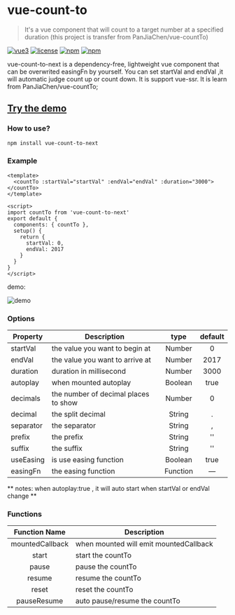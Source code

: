 # vue-count-to

> It's a vue component that will count to a target number at a specified duration (this project is transfer from PanJiaChen/vue-countTo)

[![vue3](https://img.shields.io/badge/vue-3.x-brightgreen.svg)](https://v3.vuejs.org/)
[![license](https://img.shields.io/github/license/mashape/apistatus.svg)](https://github.com/HULANG-BTB/vue-count-to-next)
[![npm](https://img.shields.io/npm/v/vue-count-to-next.svg)](https://www.npmjs.com/package/vue-count-to-next)
[![npm](https://img.shields.io/npm/dm/vue-count-to-next.svg)](https://npmcharts.com/compare/vue-count-to-next)

vue-count-to-next is a dependency-free, lightweight vue component that can be overwrited easingFn by yourself.
You can set startVal and endVal ,it will automatic judge count up or count down.
It is support vue-ssr.
It is learn from PanJiaChen/vue-countTo;

## [Try the demo](http://hulang-btb.github.io/vue-count-to-next/)

### How to use?

```bash
npm install vue-count-to-next
```

### Example

```vue
<template>
  <countTo :startVal="startVal" :endVal="endVal" :duration="3000"></countTo>
</template>

<script>
import countTo from 'vue-count-to-next'
export default {
  components: { countTo },
  setup() {
    return {
      startVal: 0,
      endVal: 2017
    }
  }
}
</script>
```

demo:

![demo](https://github.com/PanJiaChen/vue-countTo/blob/master/countDemo.gif)

### Options

| Property  | Description                          |   type   | default |
| --------- | ------------------------------------ | :------: | :-----: |
| startVal  | the value you want to begin at       |  Number  |    0    |
| endVal    | the value you want to arrive at      |  Number  |  2017   |
| duration  | duration in millisecond              |  Number  |  3000   |
| autoplay  | when mounted autoplay                | Boolean  |  true   |
| decimals  | the number of decimal places to show |  Number  |    0    |
| decimal   | the split decimal                    |  String  |    .    |
| separator | the separator                        |  String  |    ,    |
| prefix    | the prefix                           |  String  |   ''    |
| suffix    | the suffix                           |  String  |   ''    |
| useEasing | is use easing function               | Boolean  |  true   |
| easingFn  | the easing function                  | Function |    —    |

** notes: when autoplay:true , it will auto start when startVal or endVal change **

### Functions

|  Function Name  | Description                            |
| :-------------: | -------------------------------------- |
| mountedCallback | when mounted will emit mountedCallback |
|      start      | start the countTo                      |
|      pause      | pause the countTo                      |
|     resume      | resume the countTo                     |
|      reset      | reset the countTo                      |
|   pauseResume   | auto pause/resume the countTo          |
